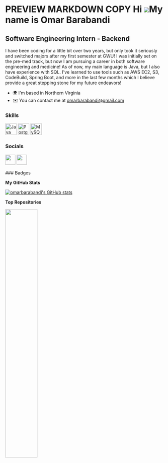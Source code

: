 PREVIEW
MARKDOWN
COPY
Hi ![](https://user-images.githubusercontent.com/18350557/176309783-0785949b-9127-417c-8b55-ab5a4333674e.gif)My name is Omar Barabandi
======================================================================================================================================

Software Engineering Intern - Backend
-------------------------------------

I have been coding for a little bit over two years, but only took it seriously and switched majors after my first semester at GWU! I was initially set on the pre-med track, but now I am pursuing a career in both software engineering and medicine! As of now, my main language is Java, but I also have experience with SQL. I've learned to use tools such as AWS EC2, S3, CodeBuild, Spring Boot, and more in the last few months which I believe provide a great stepping stone for my future endeavors!

* 🌍  I'm based in Northern Virginia
* ✉️  You can contact me at [omarbarabandi@gmail.com](mailto:omarbarabandi@gmail.com)

### Skills

<p align="left">
<a href="https://www.oracle.com/java/" target="_blank" rel="noreferrer"><img src="https://raw.githubusercontent.com/danielcranney/readme-generator/main/public/icons/skills/java-colored.svg" width="36" height="36" alt="Java" /></a>
<a href="https://www.postgresql.org/" target="_blank" rel="noreferrer"><img src="https://raw.githubusercontent.com/danielcranney/readme-generator/main/public/icons/skills/postgresql-colored.svg" width="36" height="36" alt="PostgreSQL" /></a>
<a href="https://www.mysql.com/" target="_blank" rel="noreferrer"><img src="https://raw.githubusercontent.com/danielcranney/readme-generator/main/public/icons/skills/mysql-colored.svg" width="36" height="36" alt="MySQL" /></a>
</p>

### Socials

<p align="left"> <a href="https://www.github.com/omarbarabandi" target="_blank" rel="noreferrer"><img src="https://raw.githubusercontent.com/danielcranney/readme-generator/main/public/icons/socials/github.svg" width="32" height="32" /></a> <a href="https://www.linkedin.com/in/omar-barabandi" target="_blank" rel="noreferrer"><img src="https://raw.githubusercontent.com/danielcranney/readme-generator/main/public/icons/socials/linkedin.svg" width="32" height="32" /></a></p>
### Badges

<b>My GitHub Stats</b>

<a href="http://www.github.com/omarbarabandi"><img src="https://github-readme-stats.vercel.app/api?username=omarbarabandi&show_icons=true&hide=stars,prs,issues,contribs&title_color=0891b2&text_color=ffffff&icon_color=0891b2&bg_color=1c1917&hide_border=true&show_icons=true" alt="omarbarabandi's GitHub stats" /></a>

<b>Top Repositories</b>

<div width="100%" align="center"><a href="https://github.com/omarbarabandi/Twitter-Sentiment-Project" align="left"><img align="left" width="45%" src="https://github-readme-stats.vercel.app/api/pin/?username=omarbarabandi&repo=Twitter-Sentiment-Project&title_color=0891b2&text_color=ffffff&icon_color=0891b2&bg_color=1c1917&hide_border=true&locale=en" /></a></div><br /><br /><br /><br /><br /><br /><br />
